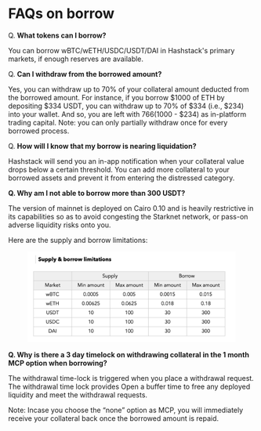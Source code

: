 # FAQs on borrow

Q. **What tokens can I borrow?**

You can borrow wBTC/wETH/USDC/USDT/DAI in Hashstack's primary markets, if enough reserves are available.



Q. **Can I withdraw from the borrowed amount?**

Yes, you can withdraw up to 70% of your collateral amount deducted from the borrowed amount. For instance, if you borrow $1000 of ETH by depositing $334 USDT, you can withdraw up to 70% of $334 (i.e., $234) into your wallet. And so, you are left with $766 ($1000 - $234) as in-platform trading capital. Note: you can only partially withdraw once for every borrowed process.



Q. **How will I know that my borrow is nearing liquidation?**

Hashstack will send you an in-app notification when your collateral value drops below a certain threshold. You can add more collateral to your borrowed assets and prevent it from entering the distressed category.



**Q. Why am I not able to borrow more than 300 USDT?**

The version of mainnet is deployed on Cairo 0.10 and is heavily restrictive in its capabilities so as to avoid congesting the Starknet network, or pass-on adverse liquidity risks onto you.

Here are the supply and borrow limitations:

<figure><img src="../.gitbook/assets/image (14).png" alt=""><figcaption></figcaption></figure>



**Q. Why is there a 3 day timelock on withdrawing collateral in the 1 month MCP option when borrowing?**

The withdrawal time-lock is triggered when you place a withdrawal request. The withdrawal time lock provides Open a buffer time to free any deployed liquidity and meet the withdrawal requests.

Note: Incase you choose the “none” option as MCP, you will immediately receive your collateral back once the borrowed amount is repaid.
